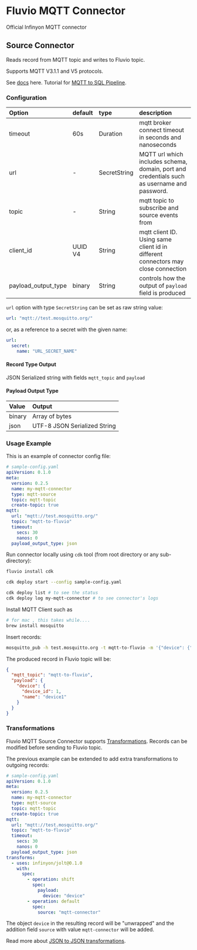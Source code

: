 # Fluvio MQTT Connector
Official Infinyon MQTT connector

## Source Connector
Reads record from MQTT topic and writes to Fluvio topic.

Supports MQTT V3.1.1 and V5 protocols.


See [docs](https://www.fluvio.io/connectors/inbound/mqtt/) here.
Tutorial for [MQTT to SQL Pipeline](https://www.fluvio.io/docs/tutorials/mqtt-to-sql/).

### Configuration
| Option              | default  | type           | description                                                                                                                                          |
|:--------------------|:---------|:---------      |:-----------------------------------------------------------------------------------------------------------------------------------------------------|
| timeout             | 60s      | Duration       | mqtt broker connect timeout in seconds and nanoseconds                                                                                               |
| url                 | -        | SecretString   | MQTT url which includes schema, domain, port and credentials such as username and password.                                                          |
| topic               | -        | String         | mqtt topic to subscribe and source events from                                                                                                       |
| client_id           | UUID V4  | String         | mqtt client ID. Using same client id in different connectors may close connection                                                                                                                                       |
| payload_output_type | binary   | String         | controls how the output of `payload` field is produced                                                                                               |

`url` option with type `SecretString` can be set as raw string value:
```yaml
url: "mqtt://test.mosquitto.org/"
```
or, as a reference to a secret with the given name:
```yaml
url:
  secret:
    name: "URL_SECRET_NAME"
```


#### Record Type Output

JSON Serialized string with fields `mqtt_topic` and `payload` 

#### Payload Output Type

| Value  | Output                       |
|:-------|:-----------------------------|
| binary | Array of bytes               |
| json   | UTF-8 JSON Serialized String |

### Usage Example

This is an example of connector config file:

```yaml
# sample-config.yaml
apiVersion: 0.1.0
meta:
  version: 0.2.5
  name: my-mqtt-connector
  type: mqtt-source
  topic: mqtt-topic
  create-topic: true
mqtt:
  url: "mqtt://test.mosquitto.org/"
  topic: "mqtt-to-fluvio"
  timeout:
    secs: 30
    nanos: 0
  payload_output_type: json
```

Run connector locally using `cdk` tool (from root directory or any sub-directory):
```bash
fluvio install cdk

cdk deploy start --config sample-config.yaml

cdk deploy list # to see the status
cdk deploy log my-mqtt-connector # to see connector's logs
```

Install MQTT Client such as
```bash
# for mac , this takes while....
brew install mosquitto
```

Insert records:
```bash
mosquitto_pub -h test.mosquitto.org -t mqtt-to-fluvio -m '{"device": {"device_id":1, "name":"device1"}}'
```

The produced record in Fluvio topic will be:
```json
{
  "mqtt_topic": "mqtt-to-fluvio",
  "payload": {
    "device": {
      "device_id": 1,
      "name": "device1"
    }
  }
}
```
### Transformations
Fluvio MQTT Source Connector supports [Transformations](https://www.fluvio.io/docs/concepts/transformations-chain/). Records can be modified before sending to Fluvio topic.

The previous example can be extended to add extra transformations to outgoing records:
```yaml
# sample-config.yaml
apiVersion: 0.1.0
meta:
  version: 0.2.5
  name: my-mqtt-connector
  type: mqtt-source
  topic: mqtt-topic
  create-topic: true
mqtt:
  url: "mqtt://test.mosquitto.org/"
  topic: "mqtt-to-fluvio"
  timeout:
    secs: 30
    nanos: 0
  payload_output_type: json
transforms:
  - uses: infinyon/jolt@0.1.0
    with:
      spec:
        - operation: shift
          spec: 
            payload:
              device: "device"
        - operation: default
          spec:
            source: "mqtt-connector"   
```
The object `device` in the resulting record will be "unwrapped" and the addition field `source` with value `mqtt-connector`
will be added.

Read more about [JSON to JSON transformations](https://www.fluvio.io/smartmodules/certified/jolt/).


